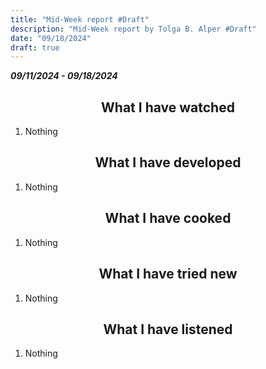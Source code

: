 ```yaml
---
title: "Mid-Week report #Draft"
description: "Mid-Week report by Tolga B. Alper #Draft"
date: "09/18/2024"
draft: true
---
```


*__09/11/2024 - 09/18/2024__*

## <center> What I have watched </center>

1. Nothing

## <center> What I have developed </center>

1. Nothing

## <center> What I have cooked </center>

1. Nothing

## <center> What I have tried new </center>

1. Nothing

## <center> What I have listened </center>

1. Nothing
